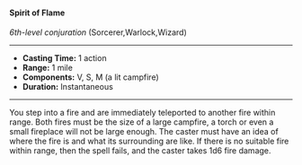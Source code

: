 #### Spirit of Flame
*6th-level conjuration* (Sorcerer,Warlock,Wizard)
___
- **Casting Time:** 1 action
- **Range:** 1 mile
- **Components:** V, S, M (a lit campfire)
- **Duration:** Instantaneous
---
You step into a fire and are immediately teleported
to another fire within range. Both fires must be the
size of a large campfire, a torch or even a small
fireplace will not be large enough. The caster must
have an idea of where the fire is and what its
surrounding are like. If there is no suitable fire within range, then the spell fails, and the caster
takes 1d6 fire damage.
